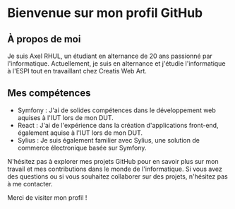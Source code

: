 
# Bienvenue sur mon profil GitHub

## À propos de moi

Je suis Axel RHUL, un étudiant en alternance de 20 ans passionné par l'informatique. Actuellement, je suis en alternance et j'étudie l'informatique à l'ESPI tout en travaillant chez Creatis Web Art.

## Mes compétences

- Symfony : J'ai de solides compétences dans le développement web aquises à l'IUT lors de mon DUT.
- React : J'ai de l'expérience dans la création d'applications front-end, également aquise à l'IUT lors de mon DUT.
- Sylius : Je suis également familier avec Sylius, une solution de commerce électronique basée sur Symfony.

N'hésitez pas à explorer mes projets GitHub pour en savoir plus sur mon travail et mes contributions dans le monde de l'informatique. Si vous avez des questions ou si vous souhaitez collaborer sur des projets, n'hésitez pas à me contacter.

Merci de visiter mon profil !
